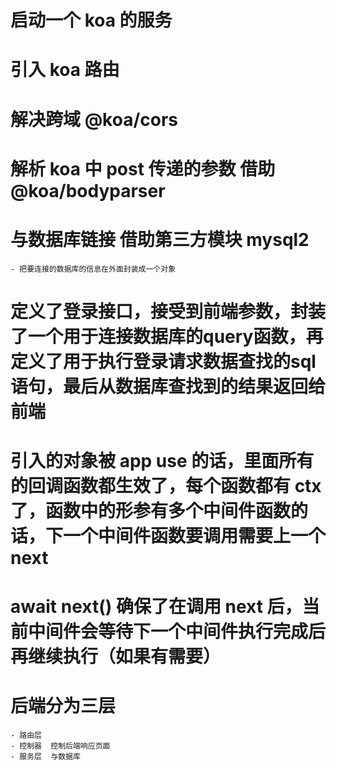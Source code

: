 # 启动一个 koa 的服务

# 引入 koa 路由

# 解决跨域  @koa/cors

# 解析 koa 中 post 传递的参数 借助 @koa/bodyparser 

# 与数据库链接  借助第三方模块  mysql2  
    - 把要连接的数据库的信息在外面封装成一个对象

# 定义了登录接口，接受到前端参数，封装了一个用于连接数据库的query函数，再定义了用于执行登录请求数据查找的sql语句，最后从数据库查找到的结果返回给前端

# 引入的对象被 app use 的话，里面所有的回调函数都生效了，每个函数都有 ctx了，函数中的形参有多个中间件函数的话，下一个中间件函数要调用需要上一个 next

# await next() 确保了在调用 next 后，当前中间件会等待下一个中间件执行完成后再继续执行（如果有需要）

# 后端分为三层
    - 路由层  
    - 控制器  控制后端响应页面
    - 服务层  与数据库